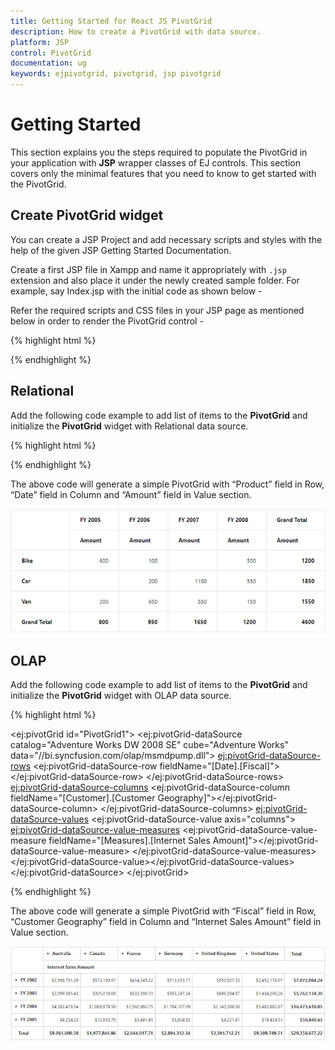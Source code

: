```yaml
---
title: Getting Started for React JS PivotGrid
description: How to create a PivotGrid with data source.
platform: JSP
control: PivotGrid
documentation: ug
keywords: ejpivotgrid, pivotgrid, jsp pivotgrid
---
```


# Getting Started

This section explains you the steps required to populate the PivotGrid in your application with **JSP** wrapper classes of EJ controls. This section covers only the minimal features that you need to know to get started with the PivotGrid.

## Create PivotGrid widget

You can create a JSP Project and add necessary scripts and styles with the help of the given JSP Getting Started Documentation.

Create a first JSP file in Xampp and name it appropriately with `.jsp` extension and also place it under the newly created sample folder. For example, say Index.jsp with the initial code as shown below -

Refer the required scripts and CSS files in your JSP page as mentioned below in order to render the PivotGrid control - 

{% highlight html %}

<!DOCTYPE html>
<html>
	<head>
			<title>Getting Started - PivotGrid</title>
			<link href="http://cdn.syncfusion.com/{{ site.releaseversion }}/js/web/flat-azure/ej.web.all.min.css" rel="stylesheet" />
			<link href="http://cdn.syncfusion.com/{{ site.releaseversion }}/js/web/responsive-css/ej.responsive.css" rel="stylesheet" />
			<script src="http://cdn.syncfusion.com/js/assets/external/jquery-3.0.0.min.js"></script>
			<script src="http://cdn.syncfusion.com/js/assets/external/jsrender.min.js"></script>
			<script src="http://cdn.syncfusion.com/{{ site.releaseversion }}/js/web/ej.web.all.min.js"></script>
	</head>
</html>

{% endhighlight %}

## Relational

Add the following code example to add list of items to the **PivotGrid** and initialize the **PivotGrid** widget with Relational data source.

{% highlight html %}

<div class="cols-sample-area">
<ej:pivotGrid id="PivotGrid1" load="onLoad">
<ej:pivotGrid-dataSource>
<ej:pivotGrid-dataSource-rows>
<ej:pivotGrid-dataSource-row fieldName="Product" fieldCaption="Product"></ej:pivotGrid-dataSource-row>
</ej:pivotGrid-dataSource-rows>
<ej:pivotGrid-dataSource-columns>
<ej:pivotGrid-dataSource-column fieldName="Date" fieldCaption="Date"></ej:pivotGrid-dataSource-column>
</ej:pivotGrid-dataSource-columns>
<ej:pivotGrid-dataSource-values>
<ej:pivotGrid-dataSource-value fieldName="Amount" fieldCaption="Amount"></ej:pivotGrid-dataSource-value>
</ej:pivotGrid-dataSource-values>
</ej:pivotGrid-dataSource>
</ej:pivotGrid>
</div>
<script type="text/javascript">

    function onLoad(args) {
        args.model.dataSource.data = [
	                       { Amount: 100, Country: "Canada", Date: "FY 2005", Product: "Bike", Quantity: 2, State: "Alberta" },
	                       { Amount: 200, Country: "Canada", Date: "FY 2006", Product: "Van", Quantity: 3, State: "British Columbia" },
	                       { Amount: 300, Country: "Canada", Date: "FY 2007", Product: "Car", Quantity: 4, State: "Brunswick" },
	                       { Amount: 150, Country: "Canada", Date: "FY 2008", Product: "Bike", Quantity: 3, State: "Manitoba" },
	                       { Amount: 200, Country: "Canada", Date: "FY 2006", Product: "Car", Quantity: 4, State: "Ontario" },
	                       { Amount: 100, Country: "Canada", Date: "FY 2007", Product: "Van", Quantity: 1, State: "Quebec" },
	                       { Amount: 200, Country: "France", Date: "FY 2005", Product: "Bike", Quantity: 2, State: "Charente-Maritime" },
	                       { Amount: 250, Country: "France", Date: "FY 2006", Product: "Van", Quantity: 4, State: "Essonne" },
	                       { Amount: 300, Country: "France", Date: "FY 2007", Product: "Car", Quantity: 3, State: "Garonne (Haute)" },
	                       { Amount: 150, Country: "France", Date: "FY 2008", Product: "Van", Quantity: 2, State: "Gers" },
	                       { Amount: 200, Country: "Germany", Date: "FY 2006", Product: "Van", Quantity: 3, State: "Bayern" },
	                       { Amount: 250, Country: "Germany", Date: "FY 2007", Product: "Car", Quantity: 3, State: "Brandenburg" },
	                       { Amount: 150, Country: "Germany", Date: "FY 2008", Product: "Car", Quantity: 4, State: "Hamburg" },
	                       { Amount: 200, Country: "Germany", Date: "FY 2008", Product: "Bike", Quantity: 4, State: "Hessen" },
	                       { Amount: 150, Country: "Germany", Date: "FY 2007", Product: "Van", Quantity: 3, State: "Nordrhein-Westfalen" },
	                       { Amount: 100, Country: "Germany", Date: "FY 2005", Product: "Bike", Quantity: 2, State: "Saarland" },
	                       { Amount: 150, Country: "United Kingdom", Date: "FY 2008", Product: "Bike", Quantity: 5, State: "England" },
	                       { Amount: 250, Country: "United States", Date: "FY 2007", Product: "Car", Quantity: 4, State: "Alabama" },
	                       { Amount: 200, Country: "United States", Date: "FY 2005", Product: "Van", Quantity: 4, State: "California" },
	                       { Amount: 100, Country: "United States", Date: "FY 2006", Product: "Bike", Quantity: 2, State: "Colorado" },
	                       { Amount: 150, Country: "United States", Date: "FY 2008", Product: "Car", Quantity: 3, State: "New Mexico" },
	                       { Amount: 200, Country: "United States", Date: "FY 2005", Product: "Bike", Quantity: 4, State: "New York" },
	                       { Amount: 250, Country: "United States", Date: "FY 2008", Product: "Car", Quantity: 3, State: "North Carolina" },
	                       { Amount: 300, Country: "United States", Date: "FY 2007", Product: "Van", Quantity: 4, State: "South Carolina" }
	       ];
    }

</script>

{% endhighlight %}

The above code will generate a simple PivotGrid with “Product” field in Row, “Date” field in Column and “Amount” field in Value section.

![](Getting-Started_images/relational_default.png)

## OLAP

Add the following code example to add list of items to the **PivotGrid** and initialize the **PivotGrid** widget with OLAP data source.

{% highlight html %}

<ej:pivotGrid id="PivotGrid1">
<ej:pivotGrid-dataSource catalog="Adventure Works DW 2008 SE" cube="Adventure Works" data="//bi.syncfusion.com/olap/msmdpump.dll">
<ej:pivotGrid-dataSource-rows>
<ej:pivotGrid-dataSource-row fieldName="[Date].[Fiscal]"></ej:pivotGrid-dataSource-row>
</ej:pivotGrid-dataSource-rows>
<ej:pivotGrid-dataSource-columns>
<ej:pivotGrid-dataSource-column fieldName="[Customer].[Customer Geography]"></ej:pivotGrid-dataSource-column>
</ej:pivotGrid-dataSource-columns>
<ej:pivotGrid-dataSource-values>
<ej:pivotGrid-dataSource-value axis="columns">
<ej:pivotGrid-dataSource-value-measures>
<ej:pivotGrid-dataSource-value-measure fieldName="[Measures].[Internet Sales Amount]"></ej:pivotGrid-dataSource-value-measure>
</ej:pivotGrid-dataSource-value-measures>
</ej:pivotGrid-dataSource-value></ej:pivotGrid-dataSource-values>
</ej:pivotGrid-dataSource>
</ej:pivotGrid>

{% endhighlight %}

The above code will generate a simple PivotGrid with “Fiscal” field in Row, “Customer Geography” field in Column and “Internet Sales Amount” field in Value section.

![](Getting-Started_images/olap_default.png)